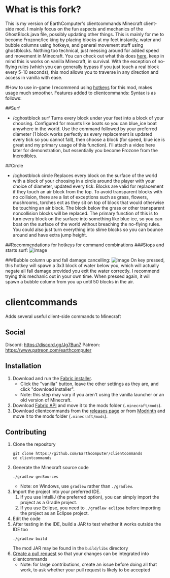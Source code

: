 # What is this fork?
This is my version of EarthComputer's clientcommands Minecraft client-side mod. I mainly focus on the fun aspects and mechanics of the GhostBlock.java file, possibly updating other things. This is mainly for me to become Frozone/Ice king by placing blocks at my feet instantly, water and bubble columns using hotkeys, and general movement stuff using ghostblocks. Nothing too technical, just messing around for added speed and movement in Minecraft. You can check out what this does [here](https://medal.tv/games/minecraft/clips/iVqGta8kmEpBq1BMq?invite=cr-MSxnTTIsNDUyMTcwOCw), keep in mind this is works on vanilla Minecraft, in survival. With the exception of no-flying rules (which you can generally bypass if you just touch a real block every 5-10 seconds), this mod allows you to traverse in any direction and access in vanilla with ease.

#How to use in-game
I recommend using [hotkeys](https://modrinth.com/mod/commandkeys) for this mod, makes usage much smoother. 
Features added to clientcommands: 
Syntax is as follows:

##Surf
- /cghostblock surf <diameter> <block> <ylevel>
Turns every block under your feet into a block of your choosing. Configured for mounts like boats so you can blue_ice boat anywhere in the world. Use the command followed by your preferred diameter (1 block works perfectly as every replacement is updated every tick so you cannot fall), then choose a block (for speed, blue ice is great and my primary usage of this function). I'll attach a video here later for demonstration, but essentially you become Frozone from the Incredibles.

##Circle
- /cghostblock circle <diameter> <block>
Replaces every block on the surface of the world with a block of your choosing in a circle around the player with your choice of diameter, updated every tick. Blocks are valid for replacement if they touch an air block from the top. To avoid transparent blocks with no collision, there are a list of exceptions such as grass, flowers, mushrooms, torches ect as they sit on top of block that would otherwise be touching an air block. The block below the grass or other transparent noncollision blocks will be replaced. The primary function of this is to turn every block on the surface into something like blue ice, so you can boat on the surface of the world without breaching the no-flying rules. You could also just turn everything into slime blocks so you can bounce around and have extra jump height.

##Recommendations for hotkeys for command combinations
###Stops and starts surf:
![image](https://github.com/user-attachments/assets/4dbab53e-c21e-4106-9ca2-e6f4245f5dcb)



###Bubble column up and fall damage cancelling:
![image](https://github.com/user-attachments/assets/263f08b7-0b3f-49de-916f-13649e57bc58)
On key pressed, this hotkey will spawn a 3x3 block of water below you, which will actually negate all fall damage provided you exit the water correctly. I recommend trying this mechanic out in your own time. When pressed again, it will spawn a bubble column from you up until 50 blocks in the air.



# clientcommands
Adds several useful client-side commands to Minecraft

## Social
Discord: https://discord.gg/Jg7Bun7
Patreon: https://www.patreon.com/earthcomputer

## Installation
1. Download and run the [Fabric installer](https://fabricmc.net/use).
   - Click the "vanilla" button, leave the other settings as they are,
     and click "download installer".
   - Note: this step may vary if you aren't using the vanilla launcher
     or an old version of Minecraft.
1. Download [Fabric API](https://minecraft.curseforge.com/projects/fabric)
   and move it to the mods folder (`.minecraft/mods`).
1. Download clientcommands from the [releases page](https://github.com/Earthcomputer/clientcommands/releases) or from [Modrinth](https://modrinth.com/mod/client-commands)
   and move it to the mods folder (`.minecraft/mods`).

## Contributing
1. Clone the repository
   ```
   git clone https://github.com/Earthcomputer/clientcommands
   cd clientcommands
   ```
1. Generate the Minecraft source code
   ```
   ./gradlew genSources
   ```
   - Note: on Windows, use `gradlew` rather than `./gradlew`.
1. Import the project into your preferred IDE.
   1. If you use IntelliJ (the preferred option), you can simply import the project as a Gradle project.
   1. If you use Eclipse, you need to `./gradlew eclipse` before importing the project as an Eclipse project.
1. Edit the code
1. After testing in the IDE, build a JAR to test whether it works outside the IDE too
   ```
   ./gradlew build
   ```
   The mod JAR may be found in the `build/libs` directory
1. [Create a pull request](https://help.github.com/en/articles/creating-a-pull-request)
   so that your changes can be integrated into clientcommands
   - Note: for large contributions, create an issue before doing all that
     work, to ask whether your pull request is likely to be accepted
